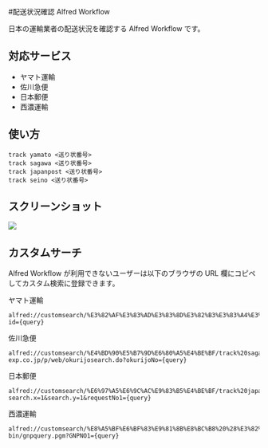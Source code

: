 #配送状況確認 Alfred Workflow

日本の運輸業者の配送状況を確認する Alfred Workflow です。


## 対応サービス

- ヤマト運輸
- 佐川急便
- 日本郵便
- 西濃運輸


## 使い方


```
track yamato <送り状番号>
track sagawa <送り状番号>
track japanpost <送り状番号>
track seino <送り状番号>
```

## スクリーンショット

![](https://raw.github.com/wwwcfe/alfred-jp-track/master/screenshot.png)


## カスタムサーチ

Alfred Workflow が利用できないユーザーは以下のブラウザの URL 欄にコピペしてカスタム検索に登録できます。

ヤマト運輸
```
alfred://customsearch/%E3%82%AF%E3%83%AD%E3%83%8D%E3%82%B3%E3%83%A4%E3%83%9E%E3%83%88/track%20yamato/utf8/noplus/http://jizen.kuronekoyamato.co.jp/jizen/servlet/crjz.b.NQ0010?id={query}
```

佐川急便
```
alfred://customsearch/%E4%BD%90%E5%B7%9D%E6%80%A5%E4%BE%BF/track%20sagawa/utf8/noplus/http://k2k.sagawa-exp.co.jp/p/web/okurijosearch.do?okurijoNo={query}
```

日本郵便
```
alfred://customsearch/%E6%97%A5%E6%9C%AC%E9%83%B5%E4%BE%BF/track%20japanpost/utf8/noplus/https://trackings.post.japanpost.jp/services/srv/search/?search.x=1&search.y=1&requestNo1={query}
```

西濃運輸
```
alfred://customsearch/%E8%A5%BF%E6%BF%83%E9%81%8B%E8%BC%B8%20%28%E3%82%AB%E3%83%B3%E3%82%AC%E3%83%AB%E3%83%BC%E4%BE%BF%29/track%20seino/utf8/noplus/https://track.seino.co.jp/cgi-bin/gnpquery.pgm?GNPNO1={query}
```
